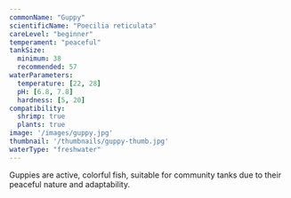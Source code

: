 ```yaml
---
commonName: "Guppy"
scientificName: "Poecilia reticulata"
careLevel: "beginner"
temperament: "peaceful"
tankSize:
  minimum: 38
  recommended: 57
waterParameters:
  temperature: [22, 28]
  pH: [6.8, 7.8]
  hardness: [5, 20]
compatibility:
  shrimp: true
  plants: true
image: '/images/guppy.jpg'
thumbnail: '/thumbnails/guppy-thumb.jpg'
waterType: "freshwater"
---
```

Guppies are active, colorful fish, suitable for community tanks due to their peaceful nature and adaptability.